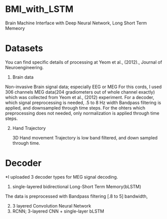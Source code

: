 # BMI_with_LSTM
Brain Machine Interface with Deep Neural Network, Long Short Term Memeory

# Datasets
You can find specific details of processing at Yeom et al., (2012)., Journal of Neuroengineering.
1) Brain data

  Non-invasive Brain signal data; especially EEG or MEG
    For this cords, I used 306 channels MEG data(204 gradiometers out of whole channel exactly) which was collected from Yeom et al.,     (2012) experiment.
    For a decoder, which signal preprocessing is needed, .5 to 8 Hz width Bandpass filtering is applied, and downsampled through time     steps. 
    For the ohters which preprocessing does not needed, only normalization is applied through time steps.

2) Hand Trajectory

    3D Hand movement Trajectory is low band filtered, and down sampled through time.

# Decoder
*I uploaded 3 decoder types for MEG signal decoding.
1) single-layered bidirectional Long-Short Term Memory(bLSTM)

The data is preprocessed with Bandpass filtering [.8 to 5] bandwidth,

2) 3 layered Convolution Neural Network
3) RCNN; 3-layered CNN + single-layer bLSTM
